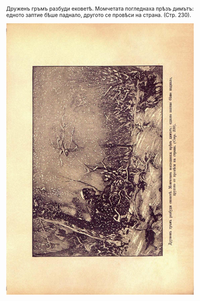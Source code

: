 ﻿Друженъ гръмъ разбуди ековетѣ. Момчетата погледнаха прѣзъ димътъ: едното заптие бѣше паднало, другото се провѣси на страна. (Стр. 230).

![original](images/260.jpg)

